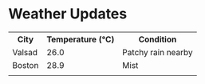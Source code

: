 # Weather Updates

<!-- WEATHER-UPDATE-START -->
<table><tr><th>City</th><th>Temperature (°C)</th><th>Condition</th></tr><tr><td>Valsad</td><td>26.0</td><td>Patchy rain nearby</td></tr><tr><td>Boston</td><td>28.9</td><td>Mist</td></tr><tr><td></td><td></td><td></td></tr></table>
<!-- WEATHER-UPDATE-END -->
